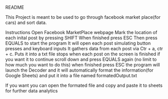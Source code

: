 README

This Project is meant to be used to go through facebook market place(for cars) and sort data. 

Instructions 
  Open Facebook MarketPlace webpage 
  Mark the location of each inital post by pressing SHIFT 
  When finished press ESC
  Then press EQUALS to start the program
  It will open each post simulating button presses and keyboard inputs
  It gathers data from each post via Ctr + a, ctr + c.
  Puts it into a txt file
  stops when each post on the screen is finished
  if you want it to continue scroll down and press EQUALS again (no limit to how much you want to do this)
  when finished press ESC
  the program will launch the Decoder and it will automatically format the information(for Google Sheets) and put it into a file named formatedOutput.txt

If you want you can open the formated file and copy and paste it to sheets for further data analytics 
  
